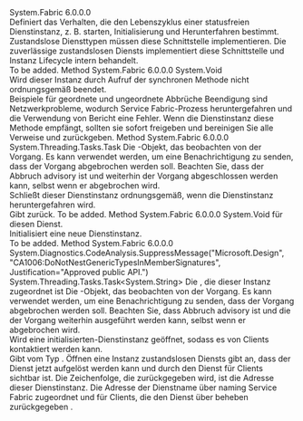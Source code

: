 <Type Name="IStatelessServiceInstance" FullName="System.Fabric.IStatelessServiceInstance">
  <TypeSignature Language="C#" Value="public interface IStatelessServiceInstance" />
  <TypeSignature Language="ILAsm" Value=".class public interface auto ansi abstract IStatelessServiceInstance" />
  <TypeSignature Language="DocId" Value="T:System.Fabric.IStatelessServiceInstance" />
  <TypeSignature Language="VB.NET" Value="Public Interface IStatelessServiceInstance" />
  <TypeSignature Language="F#" Value="type IStatelessServiceInstance = interface" />
  <AssemblyInfo>
    <AssemblyName>System.Fabric</AssemblyName>
    <AssemblyVersion>6.0.0.0</AssemblyVersion>
  </AssemblyInfo>
  <Interfaces />
  <Docs>
    <summary>
      <para>Definiert das Verhalten, die den Lebenszyklus einer statusfreien Dienstinstanz, z. B. starten, Initialisierung und Herunterfahren bestimmt. </para>
      <remarks>
            Zustandslose Diensttypen müssen diese Schnittstelle implementieren. Die <see href="https://docs.microsoft.com/dotnet/api/microsoft.servicefabric.services.runtime.statelessservice">zuverlässige zustandslosen Diensts</see> implementiert diese Schnittstelle und Instanz Lifecycle intern behandelt.
            </remarks>
    </summary>
    <remarks>To be added.</remarks>
  </Docs>
  <Members>
    <Member MemberName="Abort">
      <MemberSignature Language="C#" Value="public void Abort ();" />
      <MemberSignature Language="ILAsm" Value=".method public hidebysig newslot virtual instance void Abort() cil managed" />
      <MemberSignature Language="DocId" Value="M:System.Fabric.IStatelessServiceInstance.Abort" />
      <MemberSignature Language="VB.NET" Value="Public Sub Abort ()" />
      <MemberSignature Language="F#" Value="abstract member Abort : unit -&gt; unit" Usage="iStatelessServiceInstance.Abort " />
      <MemberType>Method</MemberType>
      <AssemblyInfo>
        <AssemblyName>System.Fabric</AssemblyName>
        <AssemblyVersion>6.0.0.0</AssemblyVersion>
      </AssemblyInfo>
      <ReturnValue>
        <ReturnType>System.Void</ReturnType>
      </ReturnValue>
      <Parameters />
      <Docs>
        <summary>
          <para> Wird dieser Instanz durch Aufruf der synchronen Methode nicht ordnungsgemäß beendet. </para>
        </summary>
        <remarks>
          <para>Beispiele für geordnete und ungeordnete Abbrüche Beendigung sind Netzwerkprobleme, wodurch Service Fabric-Prozess heruntergefahren und die Verwendung von <see cref="M:System.Fabric.IServicePartition.ReportFault(System.Fabric.FaultType)" /> Bericht eine <see cref="F:System.Fabric.FaultType.Permanent" /> Fehler. Wenn die Dienstinstanz diese Methode empfängt, sollten sie sofort freigeben und bereinigen Sie alle Verweise und zurückgeben.</para>
        </remarks>
      </Docs>
    </Member>
    <Member MemberName="CloseAsync">
      <MemberSignature Language="C#" Value="public System.Threading.Tasks.Task CloseAsync (System.Threading.CancellationToken cancellationToken);" />
      <MemberSignature Language="ILAsm" Value=".method public hidebysig newslot virtual instance class System.Threading.Tasks.Task CloseAsync(valuetype System.Threading.CancellationToken cancellationToken) cil managed" />
      <MemberSignature Language="DocId" Value="M:System.Fabric.IStatelessServiceInstance.CloseAsync(System.Threading.CancellationToken)" />
      <MemberSignature Language="F#" Value="abstract member CloseAsync : System.Threading.CancellationToken -&gt; System.Threading.Tasks.Task" Usage="iStatelessServiceInstance.CloseAsync cancellationToken" />
      <MemberType>Method</MemberType>
      <AssemblyInfo>
        <AssemblyName>System.Fabric</AssemblyName>
        <AssemblyVersion>6.0.0.0</AssemblyVersion>
      </AssemblyInfo>
      <ReturnValue>
        <ReturnType>System.Threading.Tasks.Task</ReturnType>
      </ReturnValue>
      <Parameters>
        <Parameter Name="cancellationToken" Type="System.Threading.CancellationToken" />
      </Parameters>
      <Docs>
        <param name="cancellationToken">
          <para>Die <see cref="T:System.Threading.CancellationToken" /> -Objekt, das beobachten von der Vorgang. Es kann verwendet werden, um eine Benachrichtigung zu senden, dass der Vorgang abgebrochen werden soll. Beachten Sie, dass der Abbruch advisory ist und weiterhin der Vorgang abgeschlossen werden kann, selbst wenn er abgebrochen wird.</para>
        </param>
        <summary>
          <para>Schließt dieser Dienstinstanz ordnungsgemäß, wenn die Dienstinstanz heruntergefahren wird.</para>
        </summary>
        <returns>
          <para>Gibt <see cref="T:System.Threading.Tasks.Task" />zurück.</para>
        </returns>
        <remarks>To be added.</remarks>
      </Docs>
    </Member>
    <Member MemberName="Initialize">
      <MemberSignature Language="C#" Value="public void Initialize (System.Fabric.StatelessServiceInitializationParameters initializationParameters);" />
      <MemberSignature Language="ILAsm" Value=".method public hidebysig newslot virtual instance void Initialize(class System.Fabric.StatelessServiceInitializationParameters initializationParameters) cil managed" />
      <MemberSignature Language="DocId" Value="M:System.Fabric.IStatelessServiceInstance.Initialize(System.Fabric.StatelessServiceInitializationParameters)" />
      <MemberSignature Language="VB.NET" Value="Public Sub Initialize (initializationParameters As StatelessServiceInitializationParameters)" />
      <MemberSignature Language="F#" Value="abstract member Initialize : System.Fabric.StatelessServiceInitializationParameters -&gt; unit" Usage="iStatelessServiceInstance.Initialize initializationParameters" />
      <MemberType>Method</MemberType>
      <AssemblyInfo>
        <AssemblyName>System.Fabric</AssemblyName>
        <AssemblyVersion>6.0.0.0</AssemblyVersion>
      </AssemblyInfo>
      <ReturnValue>
        <ReturnType>System.Void</ReturnType>
      </ReturnValue>
      <Parameters>
        <Parameter Name="initializationParameters" Type="System.Fabric.StatelessServiceInitializationParameters" />
      </Parameters>
      <Docs>
        <param name="initializationParameters">
          <para><see cref="T:System.Fabric.StatelessServiceInitializationParameters" /> für diesen Dienst.</para>
        </param>
        <summary>
          <para> Initialisiert eine neue Dienstinstanz.</para>
        </summary>
        <remarks>To be added.</remarks>
      </Docs>
    </Member>
    <Member MemberName="OpenAsync">
      <MemberSignature Language="C#" Value="public System.Threading.Tasks.Task&lt;string&gt; OpenAsync (System.Fabric.IStatelessServicePartition partition, System.Threading.CancellationToken cancellationToken);" />
      <MemberSignature Language="ILAsm" Value=".method public hidebysig newslot virtual instance class System.Threading.Tasks.Task`1&lt;string&gt; OpenAsync(class System.Fabric.IStatelessServicePartition partition, valuetype System.Threading.CancellationToken cancellationToken) cil managed" />
      <MemberSignature Language="DocId" Value="M:System.Fabric.IStatelessServiceInstance.OpenAsync(System.Fabric.IStatelessServicePartition,System.Threading.CancellationToken)" />
      <MemberSignature Language="F#" Value="abstract member OpenAsync : System.Fabric.IStatelessServicePartition * System.Threading.CancellationToken -&gt; System.Threading.Tasks.Task&lt;string&gt;" Usage="iStatelessServiceInstance.OpenAsync (partition, cancellationToken)" />
      <MemberType>Method</MemberType>
      <AssemblyInfo>
        <AssemblyName>System.Fabric</AssemblyName>
        <AssemblyVersion>6.0.0.0</AssemblyVersion>
      </AssemblyInfo>
      <Attributes>
        <Attribute>
          <AttributeName>System.Diagnostics.CodeAnalysis.SuppressMessage("Microsoft.Design", "CA1006:DoNotNestGenericTypesInMemberSignatures", Justification="Approved public API.")</AttributeName>
        </Attribute>
      </Attributes>
      <ReturnValue>
        <ReturnType>System.Threading.Tasks.Task&lt;System.String&gt;</ReturnType>
      </ReturnValue>
      <Parameters>
        <Parameter Name="partition" Type="System.Fabric.IStatelessServicePartition" />
        <Parameter Name="cancellationToken" Type="System.Threading.CancellationToken" />
      </Parameters>
      <Docs>
        <param name="partition">
          <para>
                Die <see cref="T:System.Fabric.IStatelessServicePartition" /> , die dieser Instanz zugeordnet ist</para>
        </param>
        <param name="cancellationToken">
          <para>Die <see cref="T:System.Threading.CancellationToken" /> -Objekt, das beobachten von der Vorgang. Es kann verwendet werden, um eine Benachrichtigung zu senden, dass der Vorgang abgebrochen werden soll. Beachten Sie, dass Abbruch advisory ist und die der Vorgang weiterhin ausgeführt werden kann, selbst wenn er abgebrochen wird.</para>
        </param>
        <summary>
          <para>Wird eine initialisierten-Dienstinstanz geöffnet, sodass es von Clients kontaktiert werden kann.</para>
        </summary>
        <returns>
          <para>Gibt <see cref="T:System.Threading.Tasks.Task`1" /> vom Typ <see cref="T:System.String" />.</para>
        </returns>
        <remarks>
          <para>Öffnen eine Instanz zustandslosen Diensts gibt an, dass der Dienst jetzt aufgelöst werden kann und durch den Dienst für Clients sichtbar ist. Die Zeichenfolge, die zurückgegeben wird, ist die Adresse dieser Dienstinstanz. Die Adresse der Dienstname über naming Service Fabric zugeordnet und für Clients, die den Dienst über beheben zurückgegeben <see cref="M:System.Fabric.FabricClient.ServiceManagementClient.ResolveServicePartitionAsync(System.Uri)" />.</para>
        </remarks>
      </Docs>
    </Member>
  </Members>
</Type>